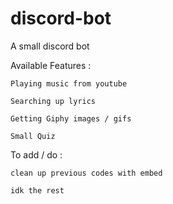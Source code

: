 # discord-bot
A small discord bot

  Available Features :
  
    Playing music from youtube

    Searching up lyrics

    Getting Giphy images / gifs

    Small Quiz

  To add / do :
  
    clean up previous codes with embed 

    idk the rest
